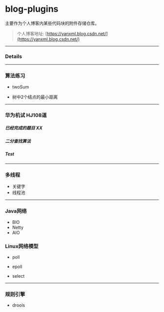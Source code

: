 # blog-plugins

主要作为个人博客内某些代码块的附件存储仓库。

> 个人博客地址: [https://yanxml.blog.csdn.net/](https://yanxml.blog.csdn.net/)

---

### Details


---

### 算法练习

* twoSum

* 树中2个结点的最小距离

---
### 华为机试 HJ108道

##### 已经完成的题目 XX 

##### 二分查找算法

##### Test

---

### 多线程

* 关键字
* 线程池
---

### Java网络

* BIO
* Netty
* AIO


### Linux网络模型
* poll
* epoll


* select

---

### 规则引擎

* drools